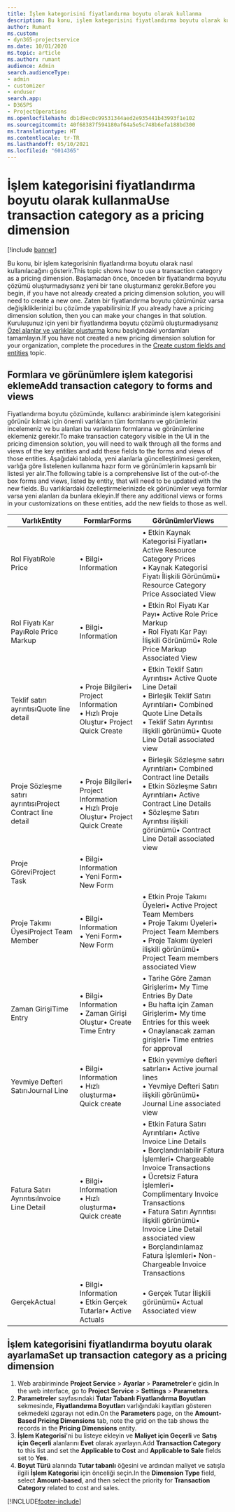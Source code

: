 ```yaml
---
title: İşlem kategorisini fiyatlandırma boyutu olarak kullanma
description: Bu konu, işlem kategorisini fiyatlandırma boyutu olarak kullanma hakkında bilgi sağlar.
author: Rumant
ms.custom:
- dyn365-projectservice
ms.date: 10/01/2020
ms.topic: article
ms.author: rumant
audience: Admin
search.audienceType:
- admin
- customizer
- enduser
search.app:
- D365PS
- ProjectOperations
ms.openlocfilehash: db1d9ec0c99531344aed2e935441b43993f1e102
ms.sourcegitcommit: 40f68387f594180af64a5e5c748b6efa188bd300
ms.translationtype: HT
ms.contentlocale: tr-TR
ms.lasthandoff: 05/10/2021
ms.locfileid: "6014365"
---
```

# <a name="use-transaction-category-as-a-pricing-dimension"></a><span data-ttu-id="a91fd-103">İşlem kategorisini fiyatlandırma boyutu olarak kullanma</span><span class="sxs-lookup"><span data-stu-id="a91fd-103">Use transaction category as a pricing dimension</span></span>

[!include [banner](../includes/psa-now-project-operations.md)]

<span data-ttu-id="a91fd-104">Bu konu, bir işlem kategorisinin fiyatlandırma boyutu olarak nasıl kullanılacağını gösterir.</span><span class="sxs-lookup"><span data-stu-id="a91fd-104">This topic shows how to use a transaction category as a pricing dimension.</span></span> <span data-ttu-id="a91fd-105">Başlamadan önce, önceden bir fiyatlandırma boyutu çözümü oluşturmadıysanız yeni bir tane oluşturmanız gerekir.</span><span class="sxs-lookup"><span data-stu-id="a91fd-105">Before you begin, if you have not already created a pricing dimension solution, you will need to create a new one.</span></span> <span data-ttu-id="a91fd-106">Zaten bir fiyatlandırma boyutu çözümünüz varsa değişikliklerinizi bu çözümde yapabilirsiniz.</span><span class="sxs-lookup"><span data-stu-id="a91fd-106">If you already have a pricing dimension solution, then you can make your changes in that solution.</span></span> <span data-ttu-id="a91fd-107">Kuruluşunuz için yeni bir fiyatlandırma boyutu çözümü oluşturmadıysanız [Özel alanlar ve varlıklar oluşturma](create-custom-fields-entities.md) konu başlığındaki yordamları tamamlayın.</span><span class="sxs-lookup"><span data-stu-id="a91fd-107">If you have not created a new pricing dimension solution for your organization, complete the procedures in the [Create custom fields and entities](create-custom-fields-entities.md) topic.</span></span>

## <a name="add-transaction-category-to-forms-and-views"></a><span data-ttu-id="a91fd-108">Formlara ve görünümlere işlem kategorisi ekleme</span><span class="sxs-lookup"><span data-stu-id="a91fd-108">Add transaction category to forms and views</span></span>
<span data-ttu-id="a91fd-109">Fiyatlandırma boyutu çözümünde, kullanıcı arabiriminde işlem kategorisini görünür kılmak için önemli varlıkların tüm formlarını ve görümlerini incelemeniz ve bu alanları bu varlıkların formlarına ve görünümlerine eklemeniz gerekir.</span><span class="sxs-lookup"><span data-stu-id="a91fd-109">To make transaction category visible in the UI in the pricing dimension solution, you will need to walk through all the forms and views of the key entities and add these fields to the forms and views of those entities.</span></span>
<span data-ttu-id="a91fd-110">Aşağıdaki tabloda, yeni alanlarla güncelleştirilmesi gereken, varlığa göre listelenen kullanıma hazır form ve görünümlerin kapsamlı bir listesi yer alır.</span><span class="sxs-lookup"><span data-stu-id="a91fd-110">The following table is a comprehensive list of the out-of-the box forms and views, listed by entity, that will need to be updated with the new fields.</span></span> <span data-ttu-id="a91fd-111">Bu varlıklardaki özelleştirmelerinizde ek görünümler veya formlar varsa yeni alanları da bunlara ekleyin.</span><span class="sxs-lookup"><span data-stu-id="a91fd-111">If there any additional views or forms in your customizations on these entities, add the new fields to those as well.</span></span>

|  <span data-ttu-id="a91fd-112">Varlık</span><span class="sxs-lookup"><span data-stu-id="a91fd-112">Entity</span></span>        | <span data-ttu-id="a91fd-113">Formlar</span><span class="sxs-lookup"><span data-stu-id="a91fd-113">Forms</span></span>     |<span data-ttu-id="a91fd-114">Görünümler</span><span class="sxs-lookup"><span data-stu-id="a91fd-114">Views</span></span>        |
| ------------------------------|---------------------------------|----------------------------------|
|  <span data-ttu-id="a91fd-115">Rol Fiyatı</span><span class="sxs-lookup"><span data-stu-id="a91fd-115">Role Price</span></span>|<span data-ttu-id="a91fd-116">• Bilgi</span><span class="sxs-lookup"><span data-stu-id="a91fd-116">• Information</span></span> |<span data-ttu-id="a91fd-117">• Etkin Kaynak Kategorisi Fiyatları</span><span class="sxs-lookup"><span data-stu-id="a91fd-117">• Active Resource Category Prices</span></span><br> <span data-ttu-id="a91fd-118">• Kaynak Kategorisi Fiyatı İlişkili Görünümü</span><span class="sxs-lookup"><span data-stu-id="a91fd-118">• Resource Category Price Associated View</span></span>|
|  <span data-ttu-id="a91fd-119">Rol Fiyatı Kar Payı</span><span class="sxs-lookup"><span data-stu-id="a91fd-119">Role Price Markup</span></span>|<span data-ttu-id="a91fd-120">• Bilgi</span><span class="sxs-lookup"><span data-stu-id="a91fd-120">• Information</span></span>|<span data-ttu-id="a91fd-121">• Etkin Rol Fiyatı Kar Payı</span><span class="sxs-lookup"><span data-stu-id="a91fd-121">• Active Role Price Markup</span></span><br><span data-ttu-id="a91fd-122">• Rol Fiyatı Kar Payı İlişkili Görünümü</span><span class="sxs-lookup"><span data-stu-id="a91fd-122">• Role Price Markup Associated View</span></span>|
|  <span data-ttu-id="a91fd-123">Teklif satırı ayrıntısı</span><span class="sxs-lookup"><span data-stu-id="a91fd-123">Quote line detail</span></span>|<span data-ttu-id="a91fd-124">• Proje Bilgileri</span><span class="sxs-lookup"><span data-stu-id="a91fd-124">• Project Information</span></span><br><span data-ttu-id="a91fd-125">• Hızlı Proje Oluştur</span><span class="sxs-lookup"><span data-stu-id="a91fd-125">• Project Quick Create</span></span>|<span data-ttu-id="a91fd-126">• Etkin Teklif Satırı Ayrıntısı</span><span class="sxs-lookup"><span data-stu-id="a91fd-126">• Active Quote Line Detail</span></span><br><span data-ttu-id="a91fd-127">• Birleşik Teklif Satırı Ayrıntıları</span><span class="sxs-lookup"><span data-stu-id="a91fd-127">• Combined Quote Line Details</span></span><br><span data-ttu-id="a91fd-128">• Teklif Satırı Ayrıntısı ilişkili görünümü</span><span class="sxs-lookup"><span data-stu-id="a91fd-128">• Quote Line Detail associated view</span></span>|
|  <span data-ttu-id="a91fd-129">Proje Sözleşme satırı ayrıntısı</span><span class="sxs-lookup"><span data-stu-id="a91fd-129">Project Contract line detail</span></span>|<span data-ttu-id="a91fd-130">• Proje Bilgileri</span><span class="sxs-lookup"><span data-stu-id="a91fd-130">• Project Information</span></span><br><span data-ttu-id="a91fd-131">• Hızlı Proje Oluştur</span><span class="sxs-lookup"><span data-stu-id="a91fd-131">• Project Quick Create</span></span>|<span data-ttu-id="a91fd-132">• Birleşik Sözleşme satırı Ayrıntıları</span><span class="sxs-lookup"><span data-stu-id="a91fd-132">• Combined Contract line Details</span></span><br><span data-ttu-id="a91fd-133">• Etkin Sözleşme Satırı Ayrıntıları</span><span class="sxs-lookup"><span data-stu-id="a91fd-133">• Active Contract Line Details</span></span><br><span data-ttu-id="a91fd-134">• Sözleşme Satırı Ayrıntısı ilişkili görünümü</span><span class="sxs-lookup"><span data-stu-id="a91fd-134">• Contract Line Detail associated view</span></span>|
|  <span data-ttu-id="a91fd-135">Proje Görevi</span><span class="sxs-lookup"><span data-stu-id="a91fd-135">Project Task</span></span>|<span data-ttu-id="a91fd-136">• Bilgi</span><span class="sxs-lookup"><span data-stu-id="a91fd-136">• Information</span></span><br><span data-ttu-id="a91fd-137">• Yeni Form</span><span class="sxs-lookup"><span data-stu-id="a91fd-137">• New Form</span></span>||
|  <span data-ttu-id="a91fd-138">Proje Takımı Üyesi</span><span class="sxs-lookup"><span data-stu-id="a91fd-138">Project Team Member</span></span>|<span data-ttu-id="a91fd-139">• Bilgi</span><span class="sxs-lookup"><span data-stu-id="a91fd-139">• Information</span></span><br><span data-ttu-id="a91fd-140">• Yeni Form</span><span class="sxs-lookup"><span data-stu-id="a91fd-140">• New Form</span></span>|<span data-ttu-id="a91fd-141">• Etkin Proje Takımı Üyeleri</span><span class="sxs-lookup"><span data-stu-id="a91fd-141">• Active Project Team Members</span></span><br><span data-ttu-id="a91fd-142">• Proje Takımı Üyeleri</span><span class="sxs-lookup"><span data-stu-id="a91fd-142">• Project Team Members</span></span><br><span data-ttu-id="a91fd-143">• Proje Takımı üyeleri ilişkili görünümü</span><span class="sxs-lookup"><span data-stu-id="a91fd-143">• Project Team members associated View</span></span>|
|  <span data-ttu-id="a91fd-144">Zaman Girişi</span><span class="sxs-lookup"><span data-stu-id="a91fd-144">Time Entry</span></span>|<span data-ttu-id="a91fd-145">• Bilgi</span><span class="sxs-lookup"><span data-stu-id="a91fd-145">• Information</span></span><br><span data-ttu-id="a91fd-146">• Zaman Girişi Oluştur</span><span class="sxs-lookup"><span data-stu-id="a91fd-146">• Create Time Entry</span></span>|<span data-ttu-id="a91fd-147">• Tarihe Göre Zaman Girişlerim</span><span class="sxs-lookup"><span data-stu-id="a91fd-147">• My Time Entries By Date</span></span><br><span data-ttu-id="a91fd-148">• Bu hafta için Zaman Girişlerim</span><span class="sxs-lookup"><span data-stu-id="a91fd-148">• My time Entries for this week</span></span><br><span data-ttu-id="a91fd-149">• Onaylanacak zaman girişleri</span><span class="sxs-lookup"><span data-stu-id="a91fd-149">• Time entries for approval</span></span>|
|  <span data-ttu-id="a91fd-150">Yevmiye Defteri Satırı</span><span class="sxs-lookup"><span data-stu-id="a91fd-150">Journal Line</span></span>|<span data-ttu-id="a91fd-151">• Bilgi</span><span class="sxs-lookup"><span data-stu-id="a91fd-151">• Information</span></span><br><span data-ttu-id="a91fd-152">• Hızlı oluşturma</span><span class="sxs-lookup"><span data-stu-id="a91fd-152">• Quick create</span></span>|<span data-ttu-id="a91fd-153">• Etkin yevmiye defteri satırları</span><span class="sxs-lookup"><span data-stu-id="a91fd-153">• Active journal lines</span></span><br><span data-ttu-id="a91fd-154">• Yevmiye Defteri Satırı ilişkili görünümü</span><span class="sxs-lookup"><span data-stu-id="a91fd-154">• Journal Line associated view</span></span>|
|  <span data-ttu-id="a91fd-155">Fatura Satırı Ayrıntısı</span><span class="sxs-lookup"><span data-stu-id="a91fd-155">Invoice Line Detail</span></span>|<span data-ttu-id="a91fd-156">• Bilgi</span><span class="sxs-lookup"><span data-stu-id="a91fd-156">• Information</span></span><br><span data-ttu-id="a91fd-157">• Hızlı oluşturma</span><span class="sxs-lookup"><span data-stu-id="a91fd-157">• Quick create</span></span>|<span data-ttu-id="a91fd-158">• Etkin Fatura Satırı Ayrıntıları</span><span class="sxs-lookup"><span data-stu-id="a91fd-158">• Active Invoice Line Details</span></span><br><span data-ttu-id="a91fd-159">• Borçlandırılabilir Fatura İşlemleri</span><span class="sxs-lookup"><span data-stu-id="a91fd-159">• Chargeable Invoice Transactions</span></span><br><span data-ttu-id="a91fd-160">• Ücretsiz Fatura İşlemleri</span><span class="sxs-lookup"><span data-stu-id="a91fd-160">• Complimentary Invoice Transactions</span></span><br><span data-ttu-id="a91fd-161">• Fatura Satırı Ayrıntısı ilişkili görünümü</span><span class="sxs-lookup"><span data-stu-id="a91fd-161">• Invoice Line Detail associated view</span></span><br><span data-ttu-id="a91fd-162">• Borçlandırılamaz Fatura İşlemleri</span><span class="sxs-lookup"><span data-stu-id="a91fd-162">• Non-Chargeable Invoice Transactions</span></span>|
|  <span data-ttu-id="a91fd-163">Gerçek</span><span class="sxs-lookup"><span data-stu-id="a91fd-163">Actual</span></span>|<span data-ttu-id="a91fd-164">• Bilgi</span><span class="sxs-lookup"><span data-stu-id="a91fd-164">• Information</span></span><br><span data-ttu-id="a91fd-165">• Etkin Gerçek Tutarlar</span><span class="sxs-lookup"><span data-stu-id="a91fd-165">• Active Actuals</span></span>|<span data-ttu-id="a91fd-166">• Gerçek Tutar İlişkili görünümü</span><span class="sxs-lookup"><span data-stu-id="a91fd-166">• Actual Associated view</span></span>|

## <a name="set-up-transaction-category-as-a-pricing-dimension"></a><span data-ttu-id="a91fd-167">İşlem kategorisini fiyatlandırma boyutu olarak ayarlama</span><span class="sxs-lookup"><span data-stu-id="a91fd-167">Set up transaction category as a pricing dimension</span></span>

1. <span data-ttu-id="a91fd-168">Web arabiriminde **Project Service** > **Ayarlar** > **Parametreler**'e gidin.</span><span class="sxs-lookup"><span data-stu-id="a91fd-168">In the web interface, go to **Project Service** > **Settings** > **Parameters**.</span></span> 
2. <span data-ttu-id="a91fd-169">**Parametreler** sayfasındaki **Tutar Tabanlı Fiyatlandırma Boyutları** sekmesinde, **Fiyatlandırma Boyutları** varlığındaki kayıtları gösteren sekmedeki ızgarayı not edin.</span><span class="sxs-lookup"><span data-stu-id="a91fd-169">On the **Parameters** page, on the **Amount-Based Pricing Dimensions** tab, note the grid on the tab shows the records in the **Pricing Dimensions** entity.</span></span>
3. <span data-ttu-id="a91fd-170">**İşlem Kategorisi**'ni bu listeye ekleyin ve **Maliyet için Geçerli** ve **Satış için Geçerli** alanlarını **Evet** olarak ayarlayın.</span><span class="sxs-lookup"><span data-stu-id="a91fd-170">Add **Transaction Category** to this list and set the **Applicable to Cost** and **Applicable to Sale** fields set to **Yes**.</span></span>
4. <span data-ttu-id="a91fd-171">**Boyut Türü** alanında **Tutar tabanlı** öğesini ve ardından maliyet ve satışla ilgili **İşlem Kategorisi** için önceliği seçin.</span><span class="sxs-lookup"><span data-stu-id="a91fd-171">In the **Dimension Type** field, select **Amount-based**, and then select the priority for **Transaction Category** related to cost and sales.</span></span>


[!INCLUDE[footer-include](../includes/footer-banner.md)]